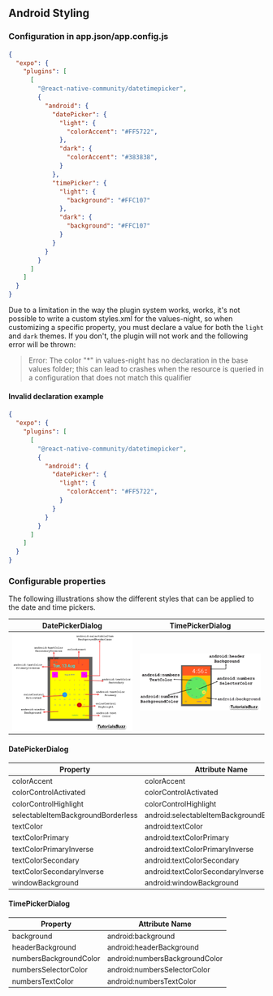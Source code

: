 ## Android Styling

### Configuration in app.json/app.config.js

```json
{
  "expo": {
    "plugins": [
      [
        "@react-native-community/datetimepicker",
        {
          "android": {
            "datePicker": {
              "light": {
                "colorAccent": "#FF5722",
              },
              "dark": {
                "colorAccent": "#383838",
              }
            },
            "timePicker": {
              "light": {
                "background": "#FFC107"
              },
              "dark": {
                "background": "#FFC107"
              }
            }
          }
        }
      ]
    ]
  }
}
```

Due to a limitation in the way the plugin system works, works, it's not possible to write a custom styles.xml for the values-night, so when customizing a specific property, you must declare a value for both the `light` and `dark` themes. If you don't, the plugin will not work and the following error will be thrown:

> Error: The color "*" in values-night has no declaration in the base values folder; this can lead to crashes when the resource is queried in a configuration that does not match this qualifier

#### Invalid declaration example

  ```json
  {
    "expo": {
      "plugins": [
        [
          "@react-native-community/datetimepicker",
          {
            "android": {
              "datePicker": {
                "light": {
                  "colorAccent": "#FF5722",
                }
              }
            }
          }
        ]
      ]
    }
  }
  ```

### Configurable properties

The following illustrations show the different styles that can be applied to the date and time pickers.

DatePickerDialog | TimePickerDialog
--- | ---
![Date picker dialog breakdown](./images/date_picker_dialog_breakdown.png)|![Time picker breakdown](./images/time_picker_breakdown.png)

#### DatePickerDialog

| Property                    | Attribute Name                            |
|-----------------------------|-------------------------------------------|
| colorAccent                 | colorAccent                               |
| colorControlActivated       | colorControlActivated                    |
| colorControlHighlight       | colorControlHighlight                    |
| selectableItemBackgroundBorderless | android:selectableItemBackgroundBorderless |
| textColor                   | android:textColor                         |
| textColorPrimary            | android:textColorPrimary                  |
| textColorPrimaryInverse     | android:textColorPrimaryInverse           |
| textColorSecondary          | android:textColorSecondary                |
| textColorSecondaryInverse   | android:textColorSecondaryInverse         |
| windowBackground            | android:windowBackground                  |

#### TimePickerDialog

| Property                 | Attribute Name                    |
|--------------------------|-----------------------------------|
| background               | android:background                |
| headerBackground        | android:headerBackground         |
| numbersBackgroundColor  | android:numbersBackgroundColor   |
| numbersSelectorColor    | android:numbersSelectorColor     |
| numbersTextColor        | android:numbersTextColor         |
